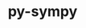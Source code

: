 ---
title: "py-sympy"
layout: cache
categories: [package, develop-2024-02-25]
meta: {"versions": ["1.12"], "compilers": ["apple-clang@=15.0.0", "gcc@=11.4.0"], "oss": ["ubuntu20.04", "ubuntu22.04", "ventura"], "platforms": ["darwin", "linux"], "targets": ["aarch64", "neoverse_v1", "neoverse_v2", "x86_64_v3"], "stacks": ["e4s", "e4s-neoverse-v2", "e4s-neoverse_v1", "ml-darwin-aarch64-mps", "ml-linux-x86_64-cpu", "ml-linux-x86_64-cuda", "ml-linux-x86_64-rocm", "root"], "num_specs": 5, "num_specs_by_stack": {"ml-darwin-aarch64-mps": 1, "root": 5, "e4s-neoverse_v1": 1, "e4s": 1, "e4s-neoverse-v2": 1, "ml-linux-x86_64-cuda": 1, "ml-linux-x86_64-rocm": 1, "ml-linux-x86_64-cpu": 1}}
spec_details: [{"hash": "eugwvf2uqiil5gosbazh4naiunzlo26t", "compiler": "apple-clang@=15.0.0", "versions": ["1.12"], "os": "ventura", "platform": "darwin", "target": "aarch64", "variants": ["build_system=python_pip"], "stacks": ["ml-darwin-aarch64-mps", "root"], "size": "-", "tarball": "https://binaries.spack.io/releases/develop-2024-02-25/build_cache/darwin-ventura-aarch64/apple-clang-15.0.0/py-sympy-1.12/darwin-ventura-aarch64-apple-clang-15.0.0-py-sympy-1.12-eugwvf2uqiil5gosbazh4naiunzlo26t.spack"}, {"hash": "bc4hxwpeis2k4gdbin557cbgz4iaur44", "compiler": "gcc@=11.4.0", "versions": ["1.12"], "os": "ubuntu20.04", "platform": "linux", "target": "neoverse_v1", "variants": ["build_system=python_pip"], "stacks": ["e4s-neoverse_v1", "root"], "size": "-", "tarball": "https://binaries.spack.io/releases/develop-2024-02-25/build_cache/linux-ubuntu20.04-neoverse_v1/gcc-11.4.0/py-sympy-1.12/linux-ubuntu20.04-neoverse_v1-gcc-11.4.0-py-sympy-1.12-bc4hxwpeis2k4gdbin557cbgz4iaur44.spack"}, {"hash": "bdj2a2iwk6in6e3ggnerqqlu2kwvjvyh", "compiler": "gcc@=11.4.0", "versions": ["1.12"], "os": "ubuntu20.04", "platform": "linux", "target": "x86_64_v3", "variants": ["build_system=python_pip"], "stacks": ["e4s", "root"], "size": "-", "tarball": "https://binaries.spack.io/releases/develop-2024-02-25/build_cache/linux-ubuntu20.04-x86_64_v3/gcc-11.4.0/py-sympy-1.12/linux-ubuntu20.04-x86_64_v3-gcc-11.4.0-py-sympy-1.12-bdj2a2iwk6in6e3ggnerqqlu2kwvjvyh.spack"}, {"hash": "nxjpcdbucpz6f6pqtmb3ypq5ix2yroqa", "compiler": "gcc@=11.4.0", "versions": ["1.12"], "os": "ubuntu22.04", "platform": "linux", "target": "neoverse_v2", "variants": ["build_system=python_pip"], "stacks": ["e4s-neoverse-v2", "root"], "size": "-", "tarball": "https://binaries.spack.io/releases/develop-2024-02-25/build_cache/linux-ubuntu22.04-neoverse_v2/gcc-11.4.0/py-sympy-1.12/linux-ubuntu22.04-neoverse_v2-gcc-11.4.0-py-sympy-1.12-nxjpcdbucpz6f6pqtmb3ypq5ix2yroqa.spack"}, {"hash": "mntyp2eld4qldtrule5arl2f535wbdqw", "compiler": "gcc@=11.4.0", "versions": ["1.12"], "os": "ubuntu22.04", "platform": "linux", "target": "x86_64_v3", "variants": ["build_system=python_pip"], "stacks": ["ml-linux-x86_64-cuda", "ml-linux-x86_64-rocm", "ml-linux-x86_64-cpu", "root"], "size": "-", "tarball": "https://binaries.spack.io/releases/develop-2024-02-25/build_cache/linux-ubuntu22.04-x86_64_v3/gcc-11.4.0/py-sympy-1.12/linux-ubuntu22.04-x86_64_v3-gcc-11.4.0-py-sympy-1.12-mntyp2eld4qldtrule5arl2f535wbdqw.spack"}]
---